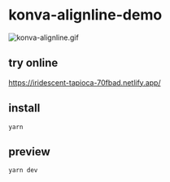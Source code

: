 # konva-alignline-demo

![konva-alignline.gif](https://s2.loli.net/2023/06/10/NPzxJwyA8HLgTmf.gif)

## try online
https://iridescent-tapioca-70fbad.netlify.app/

## install
```
yarn
```

## preview
```
yarn dev
```